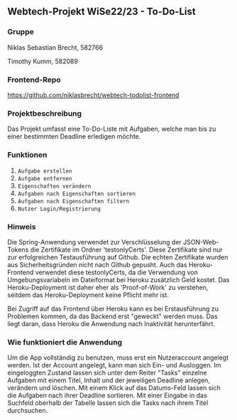 ## Webtech-Projekt WiSe22/23 - To-Do-List ##

### Gruppe ###
Niklas Sebastian Brecht, 582766

Timothy Kumm, 582089

### Frontend-Repo
https://github.com/niklasbrecht/webtech-todolist-frontend

### Projektbeschreibung ###
Das Projekt umfasst eine To-Do-Liste mit Aufgaben, welche man bis zu einer bestimmten Deadline erledigen möchte.

### Funktionen ###
1. `Aufgabe erstellen`
2. `Aufgabe entfernen`
3. `Eigenschaften verändern`
4. `Aufgaben nach Eigenschaften sortieren`
5. `Aufgaben nach Eigenschaften filtern`
6. `Nutzer Login/Registrierung`

### Hinweis ### 
Die Spring-Anwendung verwendet zur Verschlüsselung der JSON-Web-Tokens die Zertifikate im Ordner 'testonlyCerts'. Diese Zertifikate sind nur zur erfolgreichen Testausführung auf Github. Die echten Zertifikate wurden aus Sicherheitsgründen nicht nach Github gepusht. Auch das Heroku-Frontend verwendet diese testonlyCerts, da die Verwendung von Umgebungsvariabeln im Dateiformat bei Heroku zusätzlich Geld kostet. Das Heroku-Deployment ist daher eher als 'Proof-of-Work' zu verstehen, seitdem das Heroku-Deployment keine Pflicht mehr ist.

Bei Zugriff auf das Frontend über Heroku kann es bei Erstausführung zu Problemen kommen, da das Backend erst "geweckt" werden muss. Das liegt daran, dass Heroku die Anwendung nach Inaktivität herunterfährt.


### Wie funktioniert die Anwendung ###
Um die App vollständig zu benutzen, muss erst ein Nutzeraccount angelegt werden. Ist der Account angelegt, kann man sich Ein- und Ausloggen. Im eingeloggten Zustand lassen sich unter dem Reiter "Tasks" einzelne Aufgaben mit einem Titel, Inhalt und der jeweiligen Deadline anlegen, verändern und löschen. Mit einem Klick auf das Datums-Feld lassen sich die Aufgaben nach ihrer Deadline sortieren. Mit einer Eingabe in das Suchfeld oberhalb der Tabelle lassen sich die Tasks nach ihrem Titel durchsuchen. 
